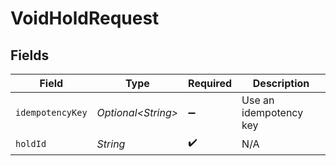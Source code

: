 # VoidHoldRequest


## Fields

| Field                  | Type                   | Required               | Description            |
| ---------------------- | ---------------------- | ---------------------- | ---------------------- |
| `idempotencyKey`       | *Optional\<String>*    | :heavy_minus_sign:     | Use an idempotency key |
| `holdId`               | *String*               | :heavy_check_mark:     | N/A                    |